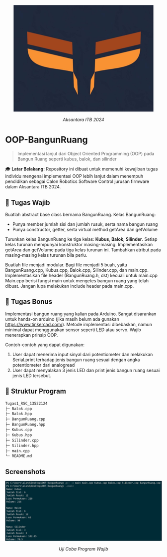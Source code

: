 <div align="center">
  <img src="Aksantara.png" alt="Aksantara ITB 2024" width="450"/>
  <p><i>Aksantara ITB 2024</i></p>
</div>

# OOP-BangunRuang
> Implementasi lanjut dari Object Oriented Programming (OOP) pada Bangun Ruang seperti kubus, balok, dan silinder

🎓 **Latar Belakang:**
Repository ini dibuat untuk memenuhi kewajiban tugas individu mengenai implementasi OOP lebih lanjut dalam menempuh pendidikan sebagai Calon Robotics Software Control jurusan firmware dalam Aksantara ITB 2024.

## 📝 Tugas Wajib
Buatlah abstract base class bernama BangunRuang.
Kelas BangunRuang:
- Punya member jumlah sisi dan jumlah rusuk, serta nama bangun ruang
- Punya constructor, getter, serta virtual method getArea dan getVolume

Turunkan kelas BangunRuang ke tiga kelas: **Kubus**, **Balok**, **Silinder**.
Setiap kelas turunan mempunyai konstruktor masing-masing.
Implementasikan getArea dan getVolume pada tiga kelas turunan ini.
Tambahkan atribut pada masing-masing kelas turunan bila perlu.

Buatlah file menjadi modular. Bagi file menjadi 5 buah, yaitu
BangunRuang.cpp, Kubus.cpp, Balok.cpp, Silinder.cpp, dan main.cpp.
Implementasikan file header (BangunRuang.h, dst) kecuali untuk main.cpp
Main.cpp berisi fungsi main untuk mengetes bangun ruang yang telah
dibuat. Jangan lupa melakukan include header pada main.cpp.

## 📝 Tugas Bonus
Implementasi bangun ruang yang kalian pada Arduino. Sangat disarankan untuk hands-on arduino (jika masih belum ada gunakan https://www.tinkercad.com/). Metode implementasi dibebaskan, namun minimal dapat menggunakan sensor seperti LED atau servo. Wajib menerapkan prinsip OOP.

Contoh-contoh yang dapat digunakan:
1. User dapat menerima input sinyal dari potentiometer dan melakukan Serial.print terhadap jenis bangun ruang sesuai dengan angka potentiometer dari analogread
2. User dapat menyalakan 3 jenis LED dan print jenis bangun ruang sesuai jenis LED tersebut.


## 📁 Struktur Program
```bash
Tugas1_RSC_13522124
├─ Balok.cpp
├─ Balok.hpp
├─ BangunRuang.cpp
├─ BangunRuang.hpp
├─ Kubus.cpp
├─ Kubus.hpp
├─ Silinder.cpp
├─ Silinder.hpp
├─ main.cpp
└─ README.md
```

## Screenshots

<div align="center">
  <img src="UjiCobaBangunRuang.png" alt="Uji Coba Bangun Ruang" width="750"/>
  <p><i>Uji Coba Program Wajib</i></p>
</div>